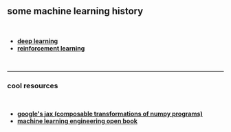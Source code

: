 ## some machine learning history

<br>

* **[deep learning](deep_learning.md)**
* **[reinforcement learning](reinforcement_learning.md)**

<br>

----

### cool resources

<br>

* **[google's jax (composable transformations of numpy programs)](https://github.com/google/jax)**
* **[machine learning engineering open book](https://github.com/stas00/ml-engineering)**

